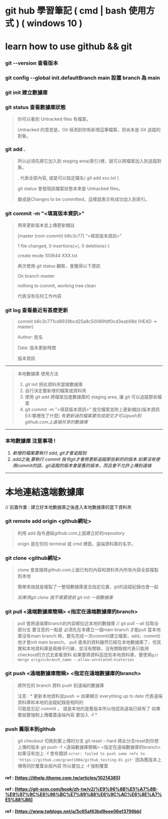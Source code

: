 
# git hub 學習筆記 ( cmd | bash 使用方式 ) ( windows 10 )
# learn how to use github && git 

### git --version 查看版本 

### git config --global init.defaultBranch main 設置 branch 為 main 

### git init 建立數據庫

### git status 查看數據庫狀態 
> 你可以看到 Untracked files 有檔案，
> 
> Untracked 的意思是，Git 偵測到你有新增這筆檔案，但尚未是 Git 追蹤的對象。

### git add .  
> 所以必須先將它加入到 staging area(索引)裡，就可以將檔案加入到追蹤對象。
> 
> . 代表全部內容, 或是可以指定檔名( git add xxx.txt )
> 
> git status 會發現該檔案狀態本來是 Untracked files，
> 
> 變成是Changes to be committed，這樣就表示有成功加入到索引。

### git commit -m "<填寫版本資訊>"   
> 用來更新版本並上傳更新備註
> 
> [master (root-commit) b6c3c77] "<填寫版本資訊>"
> 
> 1 file changed, 0 insertions(+), 0 deletions(-)
> 
> create mode 100644 XXX.txt
> 
> 再次使用 git status 觀察，會獲得以下資訊
> 
> On branch master
> 
> nothing to commit, working tree clean
> 
> 代表沒有任何工作內容

### git log 查看最近有甚麼更新
> commit b6c3c771cd8939bcd25a8c50089fdf0cd3eab98d (HEAD -> master)
> 
> Author: 姓名 <Email>
>
> Date:   版本更新時間
>
> 版本資訊
---

> 本地數據庫 使用方法 
> 1. git init 把此資料夾當做數據庫   
> 2. 自行決定要新增的檔案或資料夾
> 3. 使用 git add 將檔案加進數據庫的 staging area, 讓 git 可以追蹤那些檔案 
> 4. git commit -m "<填寫版本資訊>" 提交檔案並附上更新備註(版本資訊 EX:哪裡改了什麼) 
> *有更新過的檔案要完成提交才可以push到github.com上遠端共享的數據庫*
---
### 本地數據庫 注意事項 !
1. *新增的檔案要執行 add, git才會追蹤到*
2. *add之後,要執行 commit 指令git才會將更新追蹤那些新的的版本
    如果沒有使用commit的話，git追蹤的版本會是舊的版本，而且會不允許上傳到遠端*
---

# 本地連結遠端數據庫 
// 前置作業 : 建立好本地數據庫之後進入本地數據庫的當下資料夾
  
### git remote add origin <github網址> 
> 利用 add 指令連結github.com上面建立好的repository 
>
> origin 是在你的 terminal 或 cmd 裡面，遠端資料庫的名字。
  
### git clone <github網址> 
> clone 會直接將github.com上面已有的內容和資料夾內所有內容全部複製到本地
> 
> 簡單來說就是複製了一整個數據庫進去指定位置，git的追蹤紀錄也會一起 
> 
> *如果用git clone 就不需要提前 git init 一個數據庫*

### git pull <遠端數據庫簡稱> <指定在遠端數據庫的branch>
> pull 會將遠端庫branch的內容都拉近本地的數據庫 // git pull --all 拉取全部分支
> 要注意的一點是 必須先在本建立一個main branch 才能pull 
> 當本地庫沒有main branch 時，要先完成一次commit(建立檔案，add，commit)他才會init main branch。
> pull 進來的資料雖然已經在本地數據庫了，但其實和本地資料庫是兩條平行線，並沒有關聯，沒有關聯就代表只能用checkout的方式去查看資料
  如果要將資料函並到本地資料庫，要使用`git merge origin/branch_name --allow-unrelated-hietories `
>        

### git push <遠端數據庫簡稱> <指定在遠端數據庫的branch>
> 將所在的 branch 資料 push 到遠端的數據庫
> 
> 注意 : * 更新本地資料並push -> 如果顯示 everything up to date 代表遠端資料庫和本地的追蹤紀錄是相同的  
           可能是忘記 commit ， 
           或是本地的是舊版本所以他認為遠端已經有了
           如果要就要強制上傳覆蓋遠端內容 要加入 -f *
> 

### push 舊版本到github 
> git checkout <local-branch> 切換到要上傳的分支
> git reset --hard <commit-id> 將此分支reset到你想上傳的版本
> git push -f <遠端數據庫簡稱> <指定在遠端數據庫的branch> 
> 如果沒有加上 -f 會有錯誤 `error: failed to push some refs to 'https://github.com/grant1004/github_testing-01.git'`
> 因為舊版本上傳等同於覆蓋全部內容 所以要加上 -f 強制覆蓋 






#### ref : [https://ithelp.ithome.com.tw/articles/10214385] 
#### ref : [https://git-scm.com/book/zh-tw/v2/%E9%96%8B%E5%A7%8B-%E9%97%9C%E6%96%BC%E7%89%88%E6%9C%AC%E6%8E%A7%E5%88%B6]
#### ref : [https://www.twblogs.net/a/5c65af43bd9eee06ef3796bb]

